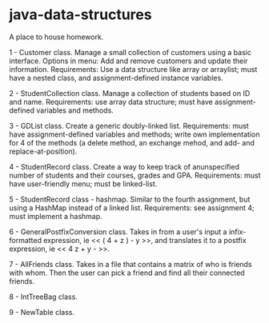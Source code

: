 # java-data-structures

A place to house homework.

1 -  Customer class. Manage a small collection of customers using a basic interface. Options in menu: Add and remove customers and update their information. Requirements: Use a data structure like array or arraylist; must have a nested class, and assignment-defined instance variables.

2 -  StudentCollection class. Manage a collection of students based on ID and name. Requirements: use array data structure; must have assignment-defined variables and methods.

3 -  GDList class. Create a generic doubly-linked list. Requirements: must have assignment-defined variables and methods; write own implementation for 4 of the methods (a delete method, an exchange mehod, and add- and replace-at-position).

4 -  StudentRecord class. Create a way to keep track of anunspecified number of students and their courses, grades and GPA. Requirements: must have user-friendly menu; must be linked-list.

5 -  StudentRecord class - hashmap. Similar to the fourth assignment, but using a HashMap instead of a linked list. Requirements: see assignment 4; must implement a hashmap.

6 -  GeneralPostfixConversion class. Takes in from a user's input a infix-formatted expression, ie << ( 4 + z ) - y >>, and translates it to a postfix expression, ie << 4 z + y - >>.

7 -  AllFriends class. Takes in a file that contains a matrix of who is friends with whom. Then the user can pick a friend and find all their connected friends.

8 -  IntTreeBag class.

9 -  NewTable class.
